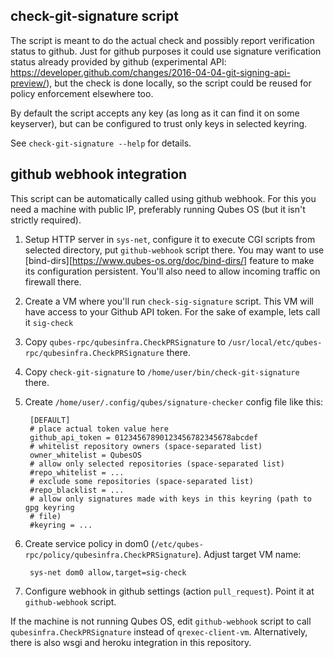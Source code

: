 check-git-signature script
--------------------------

The script is meant to do the actual check and possibly report verification
status to github. Just for github purposes it could use signature verification
status already provided by github (experimental API:
https://developer.github.com/changes/2016-04-04-git-signing-api-preview/), but
the check is done locally, so the script could be reused for policy enforcement
elsewhere too.

By default the script accepts any key (as long as it can find it on some
keyserver), but can be configured to trust only keys in selected
keyring.

See `check-git-signature --help` for details.

github webhook integration
--------------------------

This script can be automatically called using github webhook. For this you need
a machine with public IP, preferably running Qubes OS (but it isn't strictly
required).

1. Setup HTTP server in `sys-net`, configure it to execute CGI scripts from
   selected directory, put `github-webhook` script there. You may want to use
   [bind-dirs][https://www.qubes-os.org/doc/bind-dirs/] feature to make its
   configuration persistent. You'll also need to allow incoming traffic on
   firewall there.
2. Create a VM where you'll run `check-sig-signature` script. This VM will have
   access to your Github API token. For the sake of example, lets call it `sig-check`
3. Copy `qubes-rpc/qubesinfra.CheckPRSignature` to
   `/usr/local/etc/qubes-rpc/qubesinfra.CheckPRSignature` there.
4. Copy `check-git-signature` to `/home/user/bin/check-git-signature` there.
5. Create `/home/user/.config/qubes/signature-checker` config file like this:

        [DEFAULT]
        # place actual token value here
        github_api_token = 01234567890123456782345678abcdef
        # whitelist repository owners (space-separated list)
        owner_whitelist = QubesOS
        # allow only selected repositories (space-separated list)
        #repo_whitelist = ...
        # exclude some repositories (space-separated list)
        #repo_blacklist = ...
        # allow only signatures made with keys in this keyring (path to gpg keyring
        # file)
        #keyring = ...

6. Create service policy in dom0
   (`/etc/qubes-rpc/policy/qubesinfra.CheckPRSignature`). Adjust target VM
   name:

        sys-net dom0 allow,target=sig-check

7. Configure webhook in github settings (action `pull_request`). Point it at
   `github-webhook` script.


If the machine is not running Qubes OS, edit `github-webhook` script to call
`qubesinfra.CheckPRSignature` instead of `qrexec-client-vm`. Alternatively,
there is also wsgi and heroku integration in this repository.
